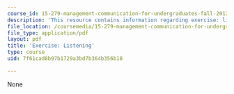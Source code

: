 ```yaml
---
course_id: 15-279-management-communication-for-undergraduates-fall-2012
description: 'This resource contains information regarding exercise: listening.'
file_location: /coursemedia/15-279-management-communication-for-undergraduates-fall-2012/7f61cad8b97b1729a3bd7b364b356b18_MIT15_279F12_listeningEx.pdf
file_type: application/pdf
layout: pdf
title: 'Exercise: Listening'
type: course
uid: 7f61cad8b97b1729a3bd7b364b356b18

---
```

None